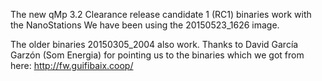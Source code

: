 The new qMp 3.2 Clearance release candidate 1 (RC1) binaries work with the NanoStations
We have been using the 20150523_1626 image.

The older binaries 20150305_2004 also work. Thanks to David García Garzón (Som Energia) for pointing us to the binaries which we got from here: http://fw.guifibaix.coop/